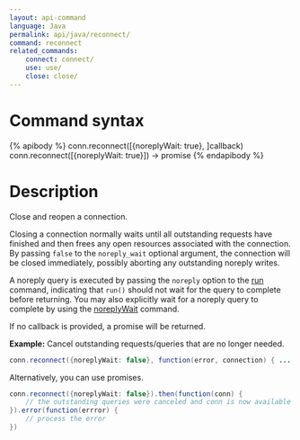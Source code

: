 ```yaml
---
layout: api-command
language: Java
permalink: api/java/reconnect/
command: reconnect
related_commands:
    connect: connect/
    use: use/
    close: close/
---
```


# Command syntax #

{% apibody %}
conn.reconnect([{noreplyWait: true}, ]callback)
conn.reconnect([{noreplyWait: true}]) &rarr; promise
{% endapibody %}

# Description #

Close and reopen a connection.

Closing a connection normally waits until all outstanding requests have finished and then frees any open resources associated with the connection. By passing `false` to the `noreply_wait` optional argument, the connection will be closed immediately, possibly aborting any outstanding noreply writes.

A noreply query is executed by passing the `noreply` option to the [run](/api/java/run/) command, indicating that `run()` should not wait for the query to complete before returning. You may also explicitly wait for a noreply query to complete by using the [noreplyWait](/api/java/noreply_wait) command.

If no callback is provided, a promise will be returned.

__Example:__ Cancel outstanding requests/queries that are no longer needed.

```java
conn.reconnect({noreplyWait: false}, function(error, connection) { ... })
```

Alternatively, you can use promises.

```java
conn.reconnect({noreplyWait: false}).then(function(conn) {
    // the outstanding queries were canceled and conn is now available again
}).error(function(errror) {
    // process the error
})
```
